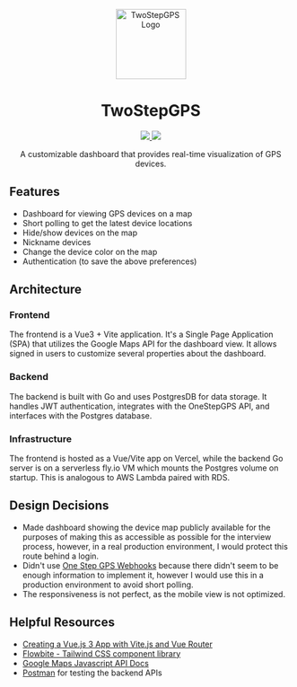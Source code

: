<p align="center">
    <a href='https://twostepgps.vercel.app' target='_blank' rel='nofollow'>
        <img src='https://flowbite.com/docs/images/logo.svg' alt='TwoStepGPS Logo' width='125px'/>
    </a>
</p>

<h1 align="center">TwoStepGPS</h1>

<p align="center">
    <a  href='https://twostepgps.vercel.app' target='_blank' rel='nofollow'>
        <img src="https://therealsujitk-vercel-badge.vercel.app/?app=twostepgps&name=Vercel" />
    </a>
    <a  href='https://twostepgps.vercel.app' target='_blank' rel='nofollow'>
        <img src="https://img.shields.io/endpoint?url=https%3A%2F%2Ftwostepgps-proud-frog-2479.fly.dev%2Fshields" />
    </a>
</p>

<p align="center">
    A customizable dashboard that provides real-time visualization of GPS devices.
</p>

## Features
- Dashboard for viewing GPS devices on a map
- Short polling to get the latest device locations
- Hide/show devices on the map
- Nickname devices
- Change the device color on the map
- Authentication (to save the above preferences)

## Architecture

### Frontend

The frontend is a Vue3 + Vite application. It's a Single Page Application (SPA) that utilizes the Google Maps API for the dashboard view. It allows signed in users to customize several properties about the dashboard.

### Backend

The backend is built with Go and uses PostgresDB for data storage. It handles JWT authentication, integrates with the OneStepGPS API, and interfaces with the Postgres database.

### Infrastructure

The frontend is hosted as a Vue/Vite app on Vercel, while the backend Go server is on a serverless fly.io VM which mounts the Postgres volume on startup. This is analogous to AWS Lambda paired with RDS.

## Design Decisions
- Made dashboard showing the device map publicly available for the purposes of making this as accessible as possible for the interview process, however, in a real production environment, I would protect this route behind a login.
- Didn't use [One Step GPS Webhooks](https://track.onestepgps.com/v3/apidoc-webhooks/) because there didn't seem to be enough information to implement it, however I would use this in a production environment to avoid short polling.
- The responsiveness is not perfect, as the mobile view is not optimized.

## Helpful Resources
- [Creating a Vue.js 3 App with Vite.js and Vue Router](https://ochner.com.br/posts/creating-a-vuejs3-app-with-vitejs-and-vue-router)
- [Flowbite - Tailwind CSS component library](https://flowbite.com/docs/getting-started/introduction/)
- [Google Maps Javascript API Docs](https://developers.google.com/maps/documentation/javascript)
- [Postman](https://www.postman.com/) for testing the backend APIs
